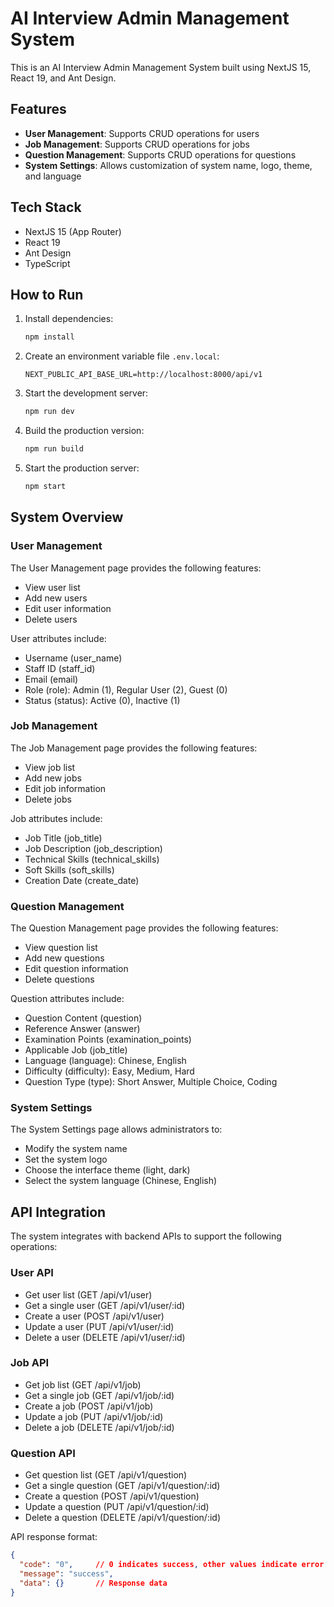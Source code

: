# AI Interview Admin Management System

This is an AI Interview Admin Management System built using NextJS 15, React 19, and Ant Design.

## Features

- **User Management**: Supports CRUD operations for users
- **Job Management**: Supports CRUD operations for jobs
- **Question Management**: Supports CRUD operations for questions
- **System Settings**: Allows customization of system name, logo, theme, and language

## Tech Stack

- NextJS 15 (App Router)
- React 19
- Ant Design
- TypeScript

## How to Run

1. Install dependencies:
   ```bash
   npm install
   ```

2. Create an environment variable file `.env.local`:
   ```
   NEXT_PUBLIC_API_BASE_URL=http://localhost:8000/api/v1
   ```

3. Start the development server:
   ```bash
   npm run dev
   ```

4. Build the production version:
   ```bash
   npm run build
   ```

5. Start the production server:
   ```bash
   npm start
   ```

## System Overview

### User Management

The User Management page provides the following features:
- View user list
- Add new users
- Edit user information
- Delete users

User attributes include:
- Username (user_name)
- Staff ID (staff_id)
- Email (email)
- Role (role): Admin (1), Regular User (2), Guest (0)
- Status (status): Active (0), Inactive (1)

### Job Management

The Job Management page provides the following features:
- View job list
- Add new jobs
- Edit job information
- Delete jobs

Job attributes include:
- Job Title (job_title)
- Job Description (job_description)
- Technical Skills (technical_skills)
- Soft Skills (soft_skills)
- Creation Date (create_date)

### Question Management

The Question Management page provides the following features:
- View question list
- Add new questions
- Edit question information
- Delete questions

Question attributes include:
- Question Content (question)
- Reference Answer (answer)
- Examination Points (examination_points)
- Applicable Job (job_title)
- Language (language): Chinese, English
- Difficulty (difficulty): Easy, Medium, Hard
- Question Type (type): Short Answer, Multiple Choice, Coding

### System Settings

The System Settings page allows administrators to:
- Modify the system name
- Set the system logo
- Choose the interface theme (light, dark)
- Select the system language (Chinese, English)

## API Integration

The system integrates with backend APIs to support the following operations:

### User API
- Get user list (GET /api/v1/user)
- Get a single user (GET /api/v1/user/:id)
- Create a user (POST /api/v1/user)
- Update a user (PUT /api/v1/user/:id)
- Delete a user (DELETE /api/v1/user/:id)

### Job API
- Get job list (GET /api/v1/job)
- Get a single job (GET /api/v1/job/:id)
- Create a job (POST /api/v1/job)
- Update a job (PUT /api/v1/job/:id)
- Delete a job (DELETE /api/v1/job/:id)

### Question API
- Get question list (GET /api/v1/question)
- Get a single question (GET /api/v1/question/:id)
- Create a question (POST /api/v1/question)
- Update a question (PUT /api/v1/question/:id)
- Delete a question (DELETE /api/v1/question/:id)

API response format:
```json
{
  "code": "0",     // 0 indicates success, other values indicate error codes
  "message": "success",
  "data": {}       // Response data
}
``` 